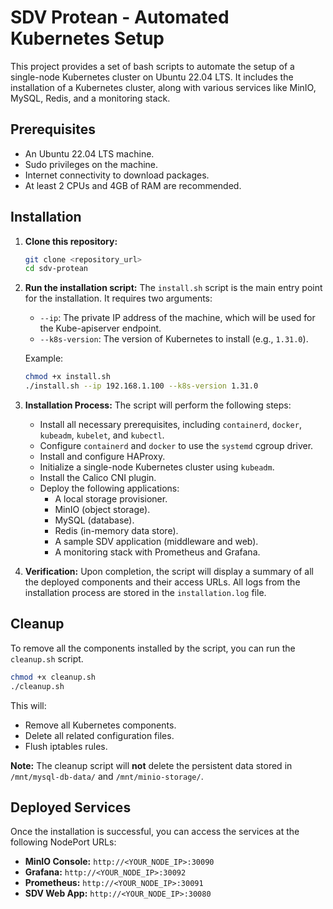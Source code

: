 # SDV Protean - Automated Kubernetes Setup

This project provides a set of bash scripts to automate the setup of a single-node Kubernetes cluster on Ubuntu 22.04 LTS. It includes the installation of a Kubernetes cluster, along with various services like MinIO, MySQL, Redis, and a monitoring stack.

## Prerequisites

-   An Ubuntu 22.04 LTS machine.
-   Sudo privileges on the machine.
-   Internet connectivity to download packages.
-   At least 2 CPUs and 4GB of RAM are recommended.

## Installation

1.  **Clone this repository:**
    ```bash
    git clone <repository_url>
    cd sdv-protean
    ```

2.  **Run the installation script:**
    The `install.sh` script is the main entry point for the installation. It requires two arguments:
    -   `--ip`: The private IP address of the machine, which will be used for the Kube-apiserver endpoint.
    -   `--k8s-version`: The version of Kubernetes to install (e.g., `1.31.0`).

    Example:
    ```bash
    chmod +x install.sh
    ./install.sh --ip 192.168.1.100 --k8s-version 1.31.0
    ```

3.  **Installation Process:**
    The script will perform the following steps:
    -   Install all necessary prerequisites, including `containerd`, `docker`, `kubeadm`, `kubelet`, and `kubectl`.
    -   Configure `containerd` and `docker` to use the `systemd` cgroup driver.
    -   Install and configure HAProxy.
    -   Initialize a single-node Kubernetes cluster using `kubeadm`.
    -   Install the Calico CNI plugin.
    -   Deploy the following applications:
        -   A local storage provisioner.
        -   MinIO (object storage).
        -   MySQL (database).
        -   Redis (in-memory data store).
        -   A sample SDV application (middleware and web).
        -   A monitoring stack with Prometheus and Grafana.

4.  **Verification:**
    Upon completion, the script will display a summary of all the deployed components and their access URLs. All logs from the installation process are stored in the `installation.log` file.

## Cleanup

To remove all the components installed by the script, you can run the `cleanup.sh` script.

```bash
chmod +x cleanup.sh
./cleanup.sh
```

This will:
-   Remove all Kubernetes components.
-   Delete all related configuration files.
-   Flush iptables rules.

**Note:** The cleanup script will **not** delete the persistent data stored in `/mnt/mysql-db-data/` and `/mnt/minio-storage/`.

## Deployed Services

Once the installation is successful, you can access the services at the following NodePort URLs:

-   **MinIO Console:** `http://<YOUR_NODE_IP>:30090`
-   **Grafana:** `http://<YOUR_NODE_IP>:30092`
-   **Prometheus:** `http://<YOUR_NODE_IP>:30091`
-   **SDV Web App:** `http://<YOUR_NODE_IP>:30080`
